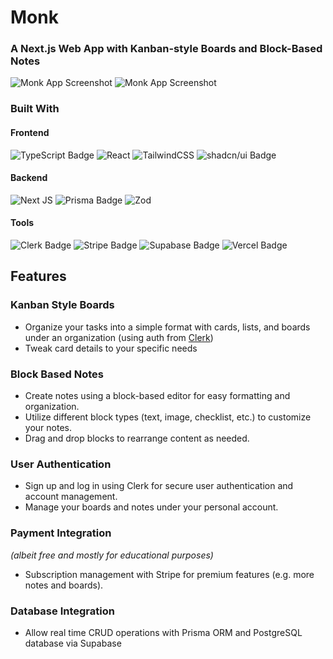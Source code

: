 # Monk
### A Next.js Web App with Kanban-style Boards and Block-Based Notes

![Monk App Screenshot](https://monk-board.com/images/notes.webp)
![Monk App Screenshot](https://monk-board.com/images/notes.webp)

### Built With
#### Frontend
![TypeScript Badge](https://img.shields.io/badge/TypeScript-3178C6?logo=typescript&logoColor=fff&style=for-the-badge)
![React](https://img.shields.io/badge/react-%2320232a.svg?style=for-the-badge&logo=react&logoColor=%2361DAFB)
![TailwindCSS](https://img.shields.io/badge/tailwindcss-%2338B2AC.svg?style=for-the-badge&logo=tailwind-css&logoColor=white)
![shadcn/ui Badge](https://img.shields.io/badge/shadcn%2Fui-000?logo=shadcnui&logoColor=fff&style=for-the-badge)
#### Backend
![Next JS](https://img.shields.io/badge/Next-black?style=for-the-badge&logo=next.js&logoColor=white)
![Prisma Badge](https://img.shields.io/badge/Prisma-2D3748?logo=prisma&logoColor=fff&style=for-the-badge)
![Zod](https://img.shields.io/badge/zod-%233068b7.svg?style=for-the-badge&logo=zod&logoColor=white)
#### Tools
![Clerk Badge](https://img.shields.io/badge/Clerk-6C47FF?logo=clerk&logoColor=fff&style=for-the-badge)
![Stripe Badge](https://img.shields.io/badge/Stripe-008CDD?logo=stripe&logoColor=fff&style=for-the-badge)
![Supabase Badge](https://img.shields.io/badge/Supabase-3FCF8E?logo=supabase&logoColor=fff&style=for-the-badge)
![Vercel Badge](https://img.shields.io/badge/Vercel-000?logo=vercel&logoColor=fff&style=for-the-badge)

## Features
### Kanban Style Boards
- Organize your tasks into a simple format with cards, lists, and boards under an organization (using auth from [Clerk](clerk.com))
- Tweak card details to your specific needs

### Block Based Notes
- Create notes using a block-based editor for easy formatting and organization.
- Utilize different block types (text, image, checklist, etc.) to customize your notes.
- Drag and drop blocks to rearrange content as needed.

### User Authentication
- Sign up and log in using Clerk for secure user authentication and account management.
- Manage your boards and notes under your personal account.

### Payment Integration 
*(albeit free and mostly for educational purposes)*
- Subscription management with Stripe for premium features (e.g. more notes and boards).

### Database Integration
- Allow real time CRUD operations with Prisma ORM and PostgreSQL database via Supabase